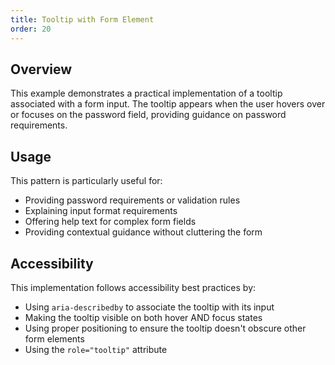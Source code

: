 ```yaml
---
title: Tooltip with Form Element
order: 20
---
```


## Overview
This example demonstrates a practical implementation of a tooltip associated with a form input. The tooltip appears when the user hovers over or focuses on the password field, providing guidance on password requirements.

## Usage

This pattern is particularly useful for:
- Providing password requirements or validation rules
- Explaining input format requirements
- Offering help text for complex form fields
- Providing contextual guidance without cluttering the form

## Accessibility

This implementation follows accessibility best practices by:
- Using `aria-describedby` to associate the tooltip with its input
- Making the tooltip visible on both hover AND focus states
- Using proper positioning to ensure the tooltip doesn't obscure other form elements
- Using the `role="tooltip"` attribute
